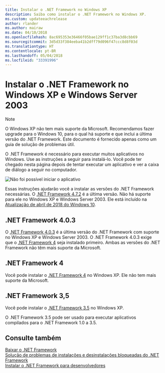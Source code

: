 ```yaml
---
title: Instalar o .NET Framework no Windows XP
description: Saiba como instalar o .NET Framework no Windows XP.
ms.custom: updateeachrelease
author: rlander
ms.author: mairaw
ms.date: 04/10/2018
ms.openlocfilehash: 8ac695353e36466f05bae129ff1c37ba3d8cbb69
ms.sourcegitcommit: 3d5d33f384eeba41b2dff79d096f47ccc8d8f03d
ms.translationtype: HT
ms.contentlocale: pt-BR
ms.lasthandoff: 05/04/2018
ms.locfileid: "33391996"
---
```

# <a name="install-the-net-framework-on-windows-xp-and-windows-server-2003"></a>Instalar o .NET Framework no Windows XP e Windows Server 2003

> [!NOTE]
> O Windows XP não tem mais suporte da Microsoft. Recomendamos fazer upgrade para o Windows 10, para o qual há suporte e que inclui a última versão do .NET Framework. Este documento é fornecido apenas como um guia de solução de problemas útil.

O .NET Framework é necessário para executar muitos aplicativos no Windows. Use as instruções a seguir para instalá-lo. Você pode ter chegado nesta página depois de tentar executar um aplicativo e ver a caixa de diálogo a seguir no computador.

![Não foi possível iniciar o aplicativo](./media/this-application-could-not-be-started.png)

Essas instruções ajudarão você a instalar as versões do .NET Framework necessárias. O [.NET Framework 4.7.2](http://go.microsoft.com/fwlink/?LinkID=863255) é a última versão. Não há suporte para ele no Windows XP e Windows Server 2003. Ele está incluído na [Atualização de abril de 2018 do Windows 10](https://www.microsoft.com/software-download/windows10).

## <a name="net-framework-403"></a>.NET Framework 4.0.3

O [.NET Framework 4.0.3](http://go.microsoft.com/fwlink/?LinkID=213834) é a última versão do .NET Framework com suporte no Windows XP e Windows Server 2003. O .NET Framework 4.0.3 exige que o [.NET Framework 4](http://go.microsoft.com/fwlink/?LinkID=213834) seja instalado primeiro. Ambas as versões do .NET Framework não têm mais suporte da Microsoft.

## <a name="net-framework-4"></a>.NET Framework 4

Você pode instalar o [.NET Framework 4](http://go.microsoft.com/fwlink/?LinkID=213834&dotnetdocs) no Windows XP. Ele não tem mais suporte da Microsoft.

## <a name="net-framework-35"></a>.NET Framework 3,5

Você pode instalar o [.NET Framework 3.5](http://go.microsoft.com/fwlink/?LinkID=213834&dotnetdocs) no Windows XP.

O .NET Framework 3.5 pode ser usado para executar aplicativos compilados para o .NET Framework 1.0 a 3.5.

## <a name="see-also"></a>Consulte também

[Baixar o .NET Framework](https://www.microsoft.com/net/download/framework?utm_source=ms-docs&utm_medium=referral)   
[Solução de problemas de instalações e desinstalações bloqueadas do .NET Framework](troubleshoot-blocked-installations-and-uninstallations.md)   
[Instalar o .NET Framework para desenvolvedores](guide-for-developers.md)
